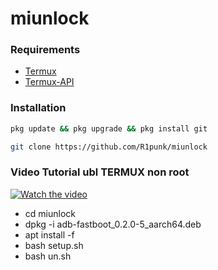 # miunlock
### Requirements
- [Termux](https://f-droid.org/repo/com.termux_118.apk)
- [Termux-API](https://f-droid.org/repo/com.termux.api_51.apk)

### Installation
```bash
pkg update && pkg upgrade && pkg install git
```
```bash
git clone https://github.com/R1punk/miunlock
```
### Video Tutorial ubl TERMUX non root
[![Watch the video](https://i.ibb.co/FxHxBN1/download.jpg)](https://www.youtube.com/watch?v=zBNvIuL4X1Y)

- cd miunlock
- dpkg -i adb-fastboot_0.2.0-5_aarch64.deb
- apt install -f
- bash setup.sh
- bash un.sh
